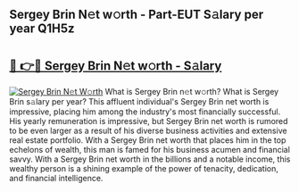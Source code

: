 ## Sergey Brin N𝚎t w𝚘rth - Part-EUT S𝚊lary per year Q1H5z

# <h2><a href="http://gc1kwiw.nevu.top/?p=Sergey+Brin">🔗 👉🔴 Sergey Brin N𝚎t w𝚘rth - S𝚊lary</a></h2>

[![Sergey Brin N𝚎t W𝚘rth](https://i.imgur.com/Oavwk0R.jpeg)](http://gc1kwiw.nevu.top/?p=Sergey+Brin)
What is Sergey Brin n𝚎t w𝚘rth? What is Sergey Brin s𝚊lary per year?
This affluent individual's Sergey Brin net worth is impressive, placing him among the industry's most financially successful. His yearly remuneration is impressive, but Sergey Brin net worth is rumored to be even larger as a result of his diverse business activities and extensive real estate portfolio. With a Sergey Brin net worth that places him in the top echelons of wealth, this man is famed for his business acumen and financial savvy. With a Sergey Brin net worth in the billions and a notable income, this wealthy person is a shining example of the power of tenacity, dedication, and financial intelligence.
